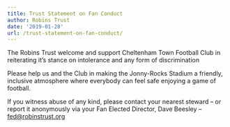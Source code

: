 ```yaml
---
title: Trust Statement on Fan Conduct
author: Robins Trust
date: '2019-01-28'
url: /trust-statement-on-fan-conduct/
---
```


The Robins Trust welcome and support Cheltenham Town Football Club in reiterating it&#8217;s stance on intolerance and any form of discrimination

Please help us and the Club in making the Jonny-Rocks Stadium a friendly, inclusive atmosphere where everybody can feel safe enjoying a game of football.

If you witness abuse of any kind, please contact your nearest steward &#8211; or report it anonymously via your Fan Elected Director, Dave Beesley &#8211; <a href="mailto:fed@robinstrust.org" target="_blank" rel="noopener">fed@robinstrust.org</a>
